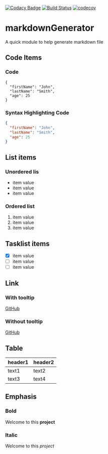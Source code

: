 [![Codacy Badge](https://api.codacy.com/project/badge/Grade/ec06ec44c76d48989b56d2b544da86ed)](https://app.codacy.com/gh/ErwanLT/markdownGenerator?utm_source=github.com&utm_medium=referral&utm_content=ErwanLT/markdownGenerator&utm_campaign=Badge_Grade)
[![Build Status](https://travis-ci.com/ErwanLT/markdownGenerator.svg?branch=main)](https://travis-ci.com/ErwanLT/markdownGenerator)
[![codecov](https://codecov.io/gh/ErwanLT/markdownGenerator/branch/main/graph/badge.svg?token=rIZIffZ1ug)](https://codecov.io/gh/ErwanLT/markdownGenerator/)
# markdownGenerator

A quick module to help generate markdown file

## Code Items
### Code
```
{
  "firstName": "John",
  "lastName": "Smith",
  "age": 25
}
```

### Syntax Highlighting Code
```json
{
  "firstName": "John",
  "lastName": "Smith",
  "age": 25
}
```

## List items
### Unordered lis
* item value
* item value
* item value

### Ordered list
1. item value
2. item value
3. item value

## Tasklist items
- [x] item value
- [ ] item value
- [ ] item value

## Link
### With tooltip
[GitHub](https://github.com/ErwanLT "ErwanLT")

### Without tooltip
[GitHub](https://github.com)

## Table
|header1|header2|
|---|---|
|text1|text2|
|text3|text4|

## Emphasis
### Bold
Welcome to this **project**
### Italic
Welcome to this *project*